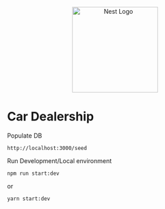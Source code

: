 <p align="center">
  <a href="http://nestjs.com/" target="blank"><img src="https://nestjs.com/img/logo-small.svg" width="200" alt="Nest Logo" /></a>
</p>

# Car Dealership
Populate DB
```
http://localhost:3000/seed
```

Run Development/Local environment
```
npm run start:dev 
```
or
```
yarn start:dev
```
